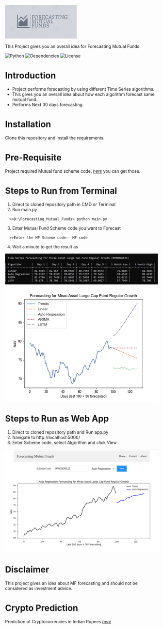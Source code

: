 <img src="./images/logo.png"  height="110">

This Project gives you an overall idea for Forecasting Mutual Funds.

![Python](https://img.shields.io/badge/python-v3.7+-blue.svg)
![Dependencies](https://img.shields.io/badge/dependencies-up%20to%20date-brightgreen.svg)
![License](https://img.shields.io/pypi/l/selenium-wire.svg)
<!--- ![Contributions welcome](https://img.shields.io/badge/contributions-welcome-orange.svg)--->

Introduction
============
* Project performs forecasting by using different Time Series algorithms.
* This gives you an overall idea about how each algorithm forecast same mutual fund.
* Performs Next 30 days forecasting.
  

Installation
=============
Clone this repository and install the requirements.


Pre-Requisite
==============
Project required Mutual fund scheme code, *[here](https://github.com/NayakwadiS/Forecasting_Mutual_Funds/blob/master/codes.json)* you can get those. 


Steps to Run from Terminal
=================
1. Direct to cloned repository path in CMD or Terminal
2. Run main.py 
```shell
  >>D:\Forecasting_Mutual_Funds> python main.py
```
3. Enter Mutual Fund Scheme code you want to Forecast
```shell
  >>Enter the MF Scheme code:- MF code
```
4. Wait a minute to get the result as 

<img src="./images/forecasting_cmdl.JPG" >
<img src="./images/forecasting_plot.JPG" >


Steps to Run as Web App
=================
1. Direct to cloned repository path and Run app.py
2. Navigate to http://localhost:5000/
3. Enter Scheme code, select Algorithm and click View

<img src="./images/web_app1.png" >


Disclaimer
================
This project gives an idea about MF forecasting and should not be considered as investment advice.


Crypto Prediction
================
Prediction of Cryptocurrencies in Indian Rupees *[here](https://github.com/NayakwadiS/Predict_Cryptocurrency_INR)*


